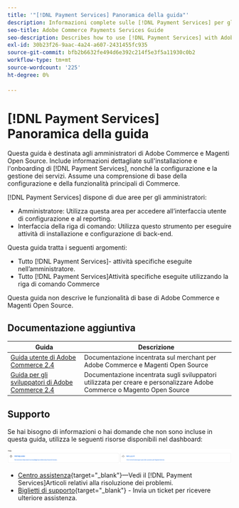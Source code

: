 ```yaml
---
title: '"[!DNL Payment Services] Panoramica della guida"'
description: Informazioni complete sulle [!DNL Payment Services] per gli amministratori di Adobe Commerce e Magenti Open Source, inclusi l'installazione e l'onboarding
seo-title: Adobe Commerce Payments Services Guide
seo-description: Describes how to use [!DNL Payment Services] with Adobe Commerce or Magento Open Source.
exl-id: 30b23f26-9aac-4a24-a607-2431455fc935
source-git-commit: bfb2b6632fe494d6e392c214f5e3f5a11930c0b2
workflow-type: tm+mt
source-wordcount: '225'
ht-degree: 0%

---
```


# [!DNL Payment Services] Panoramica della guida

Questa guida è destinata agli amministratori di Adobe Commerce e Magenti Open Source. Include informazioni dettagliate sull&#39;installazione e l&#39;onboarding di [!DNL Payment Services], nonché la configurazione e la gestione dei servizi. Assume una comprensione di base della configurazione e della funzionalità principali di Commerce.

[!DNL Payment Services] dispone di due aree per gli amministratori:

* Amministratore: Utilizza questa area per accedere all’interfaccia utente di configurazione e al reporting.
* Interfaccia della riga di comando: Utilizza questo strumento per eseguire attività di installazione e configurazione di back-end.

Questa guida tratta i seguenti argomenti:

* Tutto [!DNL Payment Services]- attività specifiche eseguite nell’amministratore.
* Tutto [!DNL Payment Services]Attività specifiche eseguite utilizzando la riga di comando Commerce

Questa guida non descrive le funzionalità di base di Adobe Commerce e Magenti Open Source.

## Documentazione aggiuntiva

| Guida | Descrizione |
|------ | ----------- |
| [Guida utente di Adobe Commerce 2.4](https://docs.magento.com/user-guide/) | Documentazione incentrata sul merchant per Adobe Commerce e Magenti Open Source |
| [Guida per gli sviluppatori di Adobe Commerce 2.4](https://devdocs.magento.com/) | Documentazione incentrata sugli sviluppatori utilizzata per creare e personalizzare Adobe Commerce o Magento Open Source |

## Supporto

Se hai bisogno di informazioni o hai domande che non sono incluse in questa guida, utilizza le seguenti risorse disponibili nel dashboard:

![Risorse dell’Aiuto](assets/help-resources.png)

* [Centro assistenza](https://support.magento.com/hc/en-us){target=&quot;_blank&quot;}—Vedi il [!DNL Payment Services]Articoli relativi alla risoluzione dei problemi.
* [Biglietti di supporto](https://support.magento.com/hc/en-us/articles/360000913794#submit-ticket){target=&quot;_blank&quot;} - Invia un ticket per ricevere ulteriore assistenza.
